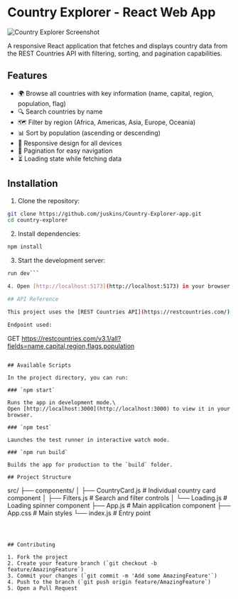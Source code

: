 # Country Explorer - React Web App

![Country Explorer Screenshot](./screenshot.png)

A responsive React application that fetches and displays country data from the REST Countries API with filtering, sorting, and pagination capabilities.

## Features

- 🌍 Browse all countries with key information (name, capital, region, population, flag)
- 🔍 Search countries by name
- 🗺️ Filter by region (Africa, Americas, Asia, Europe, Oceania)
- 📊 Sort by population (ascending or descending)
- 📱 Responsive design for all devices
- 🔢 Pagination for easy navigation
- ⏳ Loading state while fetching data

## Installation

1. Clone the repository:
```bash
git clone https://github.com/juskins/Country-Explorer-app.git
cd country-explorer
```

2. Install dependencies:
```bash
npm install
```

3. Start the development server:
```bash
run dev```

4. Open [http://localhost:5173](http://localhost:5173) in your browser.

## API Reference

This project uses the [REST Countries API](https://restcountries.com/).

Endpoint used:
```
GET https://restcountries.com/v3.1/all?fields=name,capital,region,flags,population
```

## Available Scripts

In the project directory, you can run:

### `npm start`

Runs the app in development mode.\
Open [http://localhost:3000](http://localhost:3000) to view it in your browser.

### `npm test`

Launches the test runner in interactive watch mode.

### `npm run build`

Builds the app for production to the `build` folder.

## Project Structure

```
src/
├── components/
│   ├── CountryCard.js    # Individual country card component
│   ├── Filters.js        # Search and filter controls
│   └── Loading.js        # Loading spinner component
├── App.js                # Main application component
├── App.css               # Main styles
└── index.js              # Entry point
```



## Contributing

1. Fork the project
2. Create your feature branch (`git checkout -b feature/AmazingFeature`)
3. Commit your changes (`git commit -m 'Add some AmazingFeature'`)
4. Push to the branch (`git push origin feature/AmazingFeature`)
5. Open a Pull Request
